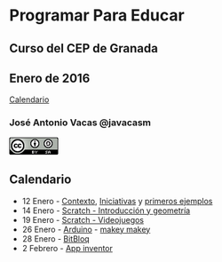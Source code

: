 # Programar Para Educar

## Curso del CEP de Granada

## Enero de 2016

[Calendario](./Indice.md)

### José Antonio Vacas @javacasm

[![CCbySA](imagenes/CCbySQ_88x31.png)](./imagenes/Licencia_CC.png)



## Calendario

* 12 Enero - [Contexto](./Contexto.md), [Iniciativas](./Iniciativas.md) y [primeros ejemplos](./Bloques.md)
* 14 Enero - [Scratch - Introducción y geometría](./Scratch.md)
* 19 Enero - [Scratch - Videojuegos](./Scratch.md#moviéndonos-por-la-pantalla)
* 26 Enero - [Arduino](./Arduino.md) - [makey makey](./MakeyMakey.md)
* 28 Enero - [BitBloq](./Bitbloq.md)
* 2 Febrero - [App inventor](./AppInventor.md)
